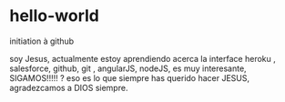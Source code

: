 # hello-world
initiation à github

soy Jesus, actualmente estoy aprendiendo acerca la interface heroku , salesforce, github, git , angularJS, nodeJS, es muy interesante, SIGAMOS!!!!! ? eso es lo que siempre has querido hacer JESUS, agradezcamos a DIOS siempre.
